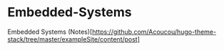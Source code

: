 # Embedded-Systems
Embedded Systems
(Notes)[https://github.com/Acoucou/hugo-theme-stack/tree/master/exampleSite/content/post]